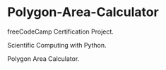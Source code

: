 # Polygon-Area-Calculator

freeCodeCamp Certification Project.

Scientific Computing with Python.

Polygon Area Calculator.